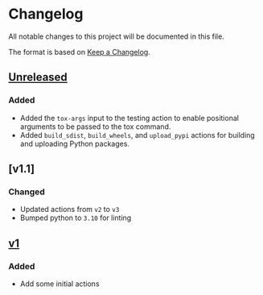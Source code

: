 # Changelog

All notable changes to this project will be documented in this file.

The format is based on [Keep a Changelog](https://keepachangelog.com/en/1.0.0/).

## [Unreleased]

### Added

- Added the ``tox-args`` input to the testing action to enable positional arguments
  to be passed to the tox command.
- Added `build_sdist`, `build_wheels`, and `upload_pypi` actions for building and uploading Python packages.

## [v1.1]

### Changed

- Updated actions from `v2` to `v3`
- Bumped python to `3.10` for linting

## [v1]

### Added

- Add some initial actions

[Unreleased]: https://github.com/brainglobe/actions/compare/v2...HEAD
[v2]: https://github.com/brainglobe/actions/releases/tag/v2
[v1]: https://github.com/brainglobe/actions/releases/tag/v1

